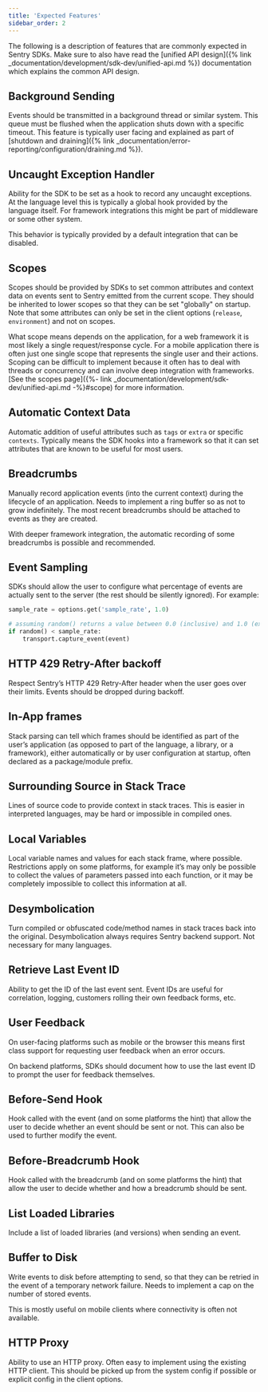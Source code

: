 ```yaml
---
title: 'Expected Features'
sidebar_order: 2
---
```


The following is a description of features that are commonly expected in Sentry SDKs.  Make sure to also
have read the [unified API design]({% link _documentation/development/sdk-dev/unified-api.md %}) documentation
which explains the common API design.

## Background Sending

Events should be transmitted in a background thread or similar system.  This queue must be flushed when the
application shuts down with a specific timeout.  This feature is typically user facing and explained
as part of [shutdown and draining]({% link _documentation/error-reporting/configuration/draining.md %}).

## Uncaught Exception Handler

Ability for the SDK to be set as a hook to record any uncaught exceptions. At the language level this is typically a global hook provided by the language itself. For framework integrations this might be part of middleware or some other system.

This behavior is typically provided by a default integration that can be disabled.

## Scopes

Scopes should be provided by SDKs to set common attributes and context data on events sent to Sentry emitted from the current scope. They should be inherited to lower scopes so that they can be set "globally" on startup.  Note that some attributes can only be set in the client options (`release`, `environment`) and not on scopes.

What scope means depends on the application, for a web framework it is most likely a single request/response cycle. For a mobile application there is often just one single scope that represents the single user and their actions. Scoping can be difficult to implement because it often has to deal with threads or concurrency and can involve deep integration with frameworks. [See the scopes page]({%- link _documentation/development/sdk-dev/unified-api.md -%}#scope) for more information.

## Automatic Context Data

Automatic addition of useful attributes such as `tags` or `extra` or specific `contexts`. Typically means the SDK hooks into a framework so that it can set attributes that are known to be useful for most users.

## Breadcrumbs

Manually record application events (into the current context) during the lifecycle of an application. Needs to implement a ring buffer so as not to grow indefinitely. The most recent breadcrumbs should be attached to events as they are created.

With deeper framework integration, the automatic recording of some breadcrumbs is possible and recommended.

## Event Sampling

SDKs should allow the user to configure what percentage of events are actually sent to the server (the rest should be silently ignored). For example:

```python
sample_rate = options.get('sample_rate', 1.0)

# assuming random() returns a value between 0.0 (inclusive) and 1.0 (exclusive)
if random() < sample_rate:
    transport.capture_event(event)
```

## HTTP 429 Retry-After backoff

Respect Sentry’s HTTP 429 Retry-After header when the user goes over their limits. Events should be dropped during backoff.

## In-App frames

Stack parsing can tell which frames should be identified as part of the user’s application (as opposed to part of the language, a library, or a framework), either automatically or by user configuration at startup, often declared as a package/module prefix.

## Surrounding Source in Stack Trace

Lines of source code to provide context in stack traces. This is easier in interpreted languages, may be hard or impossible in compiled ones.

## Local Variables

Local variable names and values for each stack frame, where possible. Restrictions apply on some platforms, for example it’s may only be possible to collect the values of parameters passed into each function, or it may be completely impossible to collect this information at all.

## Desymbolication

Turn compiled or obfuscated code/method names in stack traces back into the original. Desymbolication always requires Sentry backend support. Not necessary for many languages.

## Retrieve Last Event ID

Ability to get the ID of the last event sent. Event IDs are useful for correlation, logging, customers rolling their own feedback forms, etc.

## User Feedback

On user-facing platforms such as mobile or the browser this means first class support for requesting user feedback when an error occurs.

On backend platforms, SDKs should document how to use the last event ID to prompt the user for feedback themselves.

## Before-Send Hook

Hook called with the event (and on some platforms the hint) that allow the user to decide whether an event should be sent or not.  This can also be used to further modify the event.

## Before-Breadcrumb Hook

Hook called with the breadcrumb (and on some platforms the hint) that allow the user to decide whether and how a breadcrumb should be sent.

## List Loaded Libraries

Include a list of loaded libraries (and versions) when sending an event.

## Buffer to Disk

Write events to disk before attempting to send, so that they can be retried in the event of a temporary network failure. Needs to implement a cap on the number of stored events.

This is mostly useful on mobile clients where connectivity is often not available.

## HTTP Proxy

Ability to use an HTTP proxy. Often easy to implement using the existing HTTP client.  This should be picked up from the system config if possible or explicit config in the client options.
